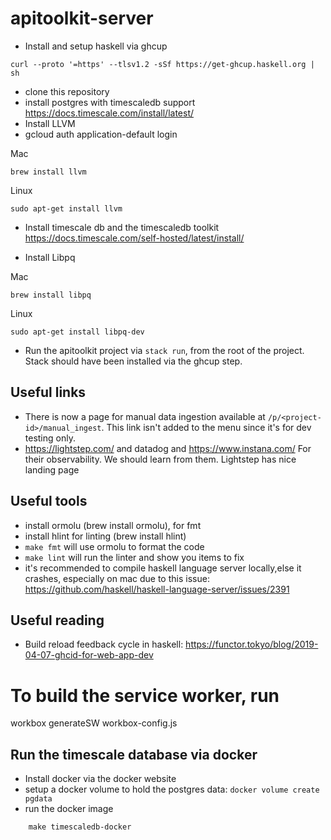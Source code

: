 # apitoolkit-server

- Install and setup haskell via ghcup

```
curl --proto '=https' --tlsv1.2 -sSf https://get-ghcup.haskell.org | sh
```

- clone this repository
- install postgres with timescaledb support https://docs.timescale.com/install/latest/
- Install LLVM
- gcloud auth application-default login

Mac

```
brew install llvm
```

Linux

```
sudo apt-get install llvm
```

- Install timescale db and the timescaledb toolkit https://docs.timescale.com/self-hosted/latest/install/

- Install Libpq

Mac

```
brew install libpq
```

Linux

```
sudo apt-get install libpq-dev
```

- Run the apitoolkit project via `stack run`, from the root of the project. Stack should have been installed via the ghcup step.

## Useful links

- There is now a page for manual data ingestion available at `/p/<project-id>/manual_ingest`. This link isn't added to the menu since it's for dev testing only.
- https://lightstep.com/ and datadog and https://www.instana.com/ For their observability. We should learn from them. Lightstep has nice landing page

## Useful tools

- install ormolu (brew install ormolu), for fmt
- install hlint for linting (brew install hlint)
- `make fmt` will use ormolu to format the code
- `make lint` will run the linter and show you items to fix
- it's recommended to compile haskell language server locally,else it crashes, especially on mac
  due to this issue: https://github.com/haskell/haskell-language-server/issues/2391

## Useful reading

- Build reload feedback cycle in haskell: https://functor.tokyo/blog/2019-04-07-ghcid-for-web-app-dev

# To build the service worker, run

workbox generateSW workbox-config.js

## Run the timescale database via docker

- Install docker via the docker website
- setup a docker volume to hold the postgres data: `docker volume create pgdata`
- run the docker image

```
    make timescaledb-docker
```
